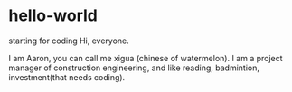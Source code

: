 # hello-world
starting for coding
Hi, everyone.

I am Aaron, you can call me xigua (chinese of watermelon). I am a project manager of construction engineering, and like reading, badmintion, investment(that needs coding).
